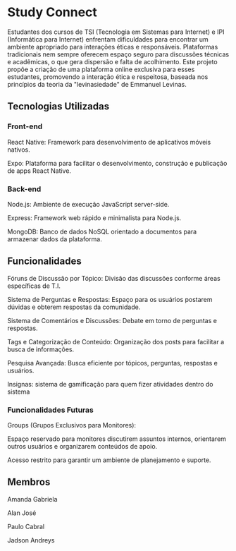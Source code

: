 ﻿# Study Connect

Estudantes dos cursos de TSI (Tecnologia em Sistemas para Internet) e IPI (Informática para Internet) enfrentam dificuldades para encontrar um ambiente apropriado para interações éticas e responsáveis. Plataformas tradicionais nem sempre oferecem espaço seguro para discussões técnicas e acadêmicas, o que gera dispersão e falta de acolhimento. Este projeto propõe a criação de uma plataforma online exclusiva para esses estudantes, promovendo a interação ética e respeitosa, baseada nos princípios da teoria da "levinasiedade" de Emmanuel Levinas.

## Tecnologias Utilizadas

### Front-end
React Native: Framework para desenvolvimento de aplicativos móveis nativos.

Expo: Plataforma para facilitar o desenvolvimento, construção e publicação de apps React Native.

### Back-end
Node.js: Ambiente de execução JavaScript server-side.

Express: Framework web rápido e minimalista para Node.js.

MongoDB: Banco de dados NoSQL orientado a documentos para armazenar dados da plataforma.

## Funcionalidades
Fóruns de Discussão por Tópico: Divisão das discussões conforme áreas específicas de T.I.

Sistema de Perguntas e Respostas: Espaço para os usuários postarem dúvidas e obterem respostas da comunidade.

Sistema de Comentários e Discussões: Debate em torno de perguntas e respostas.

Tags e Categorização de Conteúdo: Organização dos posts para facilitar a busca de informações.

Pesquisa Avançada: Busca eficiente por tópicos, perguntas, respostas e usuários.

Insignas: sistema de gamificação para quem fizer atividades dentro do sistema

### Funcionalidades Futuras

Groups (Grupos Exclusivos para Monitores):

Espaço reservado para monitores discutirem assuntos internos, orientarem outros usuários e organizarem conteúdos de apoio.

Acesso restrito para garantir um ambiente de planejamento e suporte.

## Membros
Amanda Gabriela

Alan José

Paulo Cabral

Jadson Andreys
